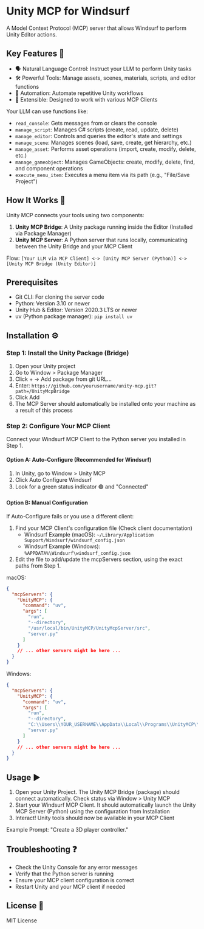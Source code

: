 # Unity MCP for Windsurf

A Model Context Protocol (MCP) server that allows Windsurf to perform Unity Editor actions.

## Key Features 🚀
- 🗣️ Natural Language Control: Instruct your LLM to perform Unity tasks
- 🛠️ Powerful Tools: Manage assets, scenes, materials, scripts, and editor functions
- 🤖 Automation: Automate repetitive Unity workflows
- 🧩 Extensible: Designed to work with various MCP Clients

Your LLM can use functions like:
- `read_console`: Gets messages from or clears the console
- `manage_script`: Manages C# scripts (create, read, update, delete)
- `manage_editor`: Controls and queries the editor's state and settings
- `manage_scene`: Manages scenes (load, save, create, get hierarchy, etc.)
- `manage_asset`: Performs asset operations (import, create, modify, delete, etc.)
- `manage_gameobject`: Manages GameObjects: create, modify, delete, find, and component operations
- `execute_menu_item`: Executes a menu item via its path (e.g., "File/Save Project")

## How It Works 🤔
Unity MCP connects your tools using two components:
1. **Unity MCP Bridge**: A Unity package running inside the Editor (Installed via Package Manager)
2. **Unity MCP Server**: A Python server that runs locally, communicating between the Unity Bridge and your MCP Client

Flow: `[Your LLM via MCP Client] <-> [Unity MCP Server (Python)] <-> [Unity MCP Bridge (Unity Editor)]`

## Prerequisites
- Git CLI: For cloning the server code
- Python: Version 3.10 or newer
- Unity Hub & Editor: Version 2020.3 LTS or newer
- uv (Python package manager): `pip install uv`

## Installation ⚙️

### Step 1: Install the Unity Package (Bridge)
1. Open your Unity project
2. Go to Window > Package Manager
3. Click + -> Add package from git URL...
4. Enter: `https://github.com/yourusername/unity-mcp.git?path=/UnityMcpBridge`
5. Click Add
6. The MCP Server should automatically be installed onto your machine as a result of this process

### Step 2: Configure Your MCP Client
Connect your Windsurf MCP Client to the Python server you installed in Step 1.

#### Option A: Auto-Configure (Recommended for Windsurf)
1. In Unity, go to Window > Unity MCP
2. Click Auto Configure Windsurf
3. Look for a green status indicator 🟢 and "Connected"

#### Option B: Manual Configuration
If Auto-Configure fails or you use a different client:
1. Find your MCP Client's configuration file (Check client documentation)
   - Windsurf Example (macOS): `~/Library/Application Support/Windsurf/windsurf_config.json`
   - Windsurf Example (Windows): `%APPDATA%\Windsurf\windsurf_config.json`
2. Edit the file to add/update the mcpServers section, using the exact paths from Step 1.

macOS:
```json
{
  "mcpServers": {
    "UnityMCP": {
      "command": "uv",
      "args": [
        "run",
        "--directory",
        "/usr/local/bin/UnityMCP/UnityMcpServer/src",
        "server.py"
      ]
    }
    // ... other servers might be here ...
  }
}
```

Windows:
```json
{
  "mcpServers": {
    "UnityMCP": {
      "command": "uv",
      "args": [
        "run",
        "--directory",
        "C:\\Users\\YOUR_USERNAME\\AppData\\Local\\Programs\\UnityMCP\\UnityMcpServer\\src",
        "server.py"
      ]
    }
    // ... other servers might be here ...
  }
}
```

## Usage ▶️
1. Open your Unity Project. The Unity MCP Bridge (package) should connect automatically. Check status via Window > Unity MCP
2. Start your Windsurf MCP Client. It should automatically launch the Unity MCP Server (Python) using the configuration from Installation
3. Interact! Unity tools should now be available in your MCP Client

Example Prompt: "Create a 3D player controller."

## Troubleshooting ❓
- Check the Unity Console for any error messages
- Verify that the Python server is running
- Ensure your MCP client configuration is correct
- Restart Unity and your MCP client if needed

## License 📜
MIT License
